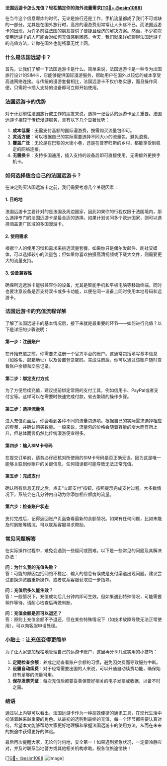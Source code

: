 **法国远游卡怎么充值？轻松搞定你的海外流量需求[[TG💪+ @esim1088](https://t.me/s/esim1088)]**

在当今这个信息爆炸的时代，无论是旅行还是工作，手机流量都成了我们不可或缺的一部分。尤其是在国外旅行时，高昂的漫游费用常常让人头疼不已。而法国远游卡的出现，为许多前往法国的朋友提供了便捷且经济的解决方案。然而，不少初次使用远游卡的人可能会对如何充值感到困惑。今天，我们就来详细聊聊法国远游卡的充值方法，让你在国外也能畅享无忧上网。

### 什么是法国远游卡？

首先，让我们了解一下法国远游卡是什么。简单来说，法国远游卡是一种专为出国旅行设计的SIM卡，它能够提供国际漫游服务，帮助用户在国外以较低的成本享受高速网络连接。与传统的漫游套餐相比，法国远游卡不仅价格实惠，而且操作简便，只需将卡插入支持的设备即可立即开始使用。

### 法国远游卡的优势

对于计划前往法国旅行或工作的朋友来说，选择一张合适的远游卡至关重要。法国远游卡相较于传统漫游服务，具有以下几个显著优势：

1. **成本低廉**：无需支付高额的国际漫游费，按需购买流量包即可。
2. **灵活方便**：可以根据自己的实际需要选择不同大小的流量包，避免浪费。
3. **覆盖广泛**：无论是在巴黎的大街小巷，还是在普罗旺斯的乡村，都能享受到稳定的网络连接。
4. **无需换卡**：支持多国通用，插入支持的设备后即可直接使用，无需额外更换手机卡。

### 如何选择适合自己的法国远游卡？

在决定购买法国远游卡之前，我们需要考虑几个关键因素：

#### 1. **目的地**  
法国远游卡主要针对的是法国及周边国家，因此如果你的行程仅限于法国境内，那么选择专门的法国远游卡是最合适的选择。如果计划访问多个欧洲国家，则可以选择涵盖更广区域的多国漫游卡。

#### 2. **使用需求**  
根据个人的使用习惯和需求来挑选流量套餐。如果你只是偶尔发邮件、刷社交媒体，可以选择较小的流量包；但如果你喜欢拍摄高清视频或下载大文件，则需要更大的流量支持。

#### 3. **设备兼容性**  
确保所选远游卡能够兼容你的设备，尤其是智能手机和平板电脑等移动终端。同时也要注意设备是否支持双卡或多卡功能，以便在同一设备上同时使用本地号码和远游卡。

### 法国远游卡的充值流程详解

了解了法国远游卡的基本情况后，接下来就是最重要的环节——如何进行充值？以下是详细的步骤说明：

#### 第一步：注册账户
在开始充值之前，你需要先注册一个官方平台的账户。这通常包括填写基本信息（如姓名、邮箱地址）以及设置登录密码。完成注册后，你可以通过该账户随时查看账户余额和交易记录。

#### 第二步：绑定支付方式
为了方便后续充值，建议提前绑定常用的支付工具，例如信用卡、PayPal或者支付宝等。这样可以在需要时快速完成付款，省去繁琐的操作步骤。

#### 第三步：选择流量包
进入充值页面后，你会看到各种不同的流量包选项。根据自己的实际需求选择相应的套餐，并确认购买数量。一般来说，流量包的价格会随着容量的增大而有所上升，但总体而言仍然比传统漫游便宜得多。

#### 第四步：输入SIM卡号码
在提交订单前，请务必仔细核对所使用的SIM卡号码是否正确无误。因为这是唯一能够关联到你账户的关键信息，任何错误都可能导致无法正常充值。

#### 第五步：完成支付
确认所有信息无误之后，点击“立即支付”按钮，按照提示完成支付过程。大多数情况下，系统会在几分钟内自动为你添加相应额度的流量。

#### 第六步：检查账户状态
支付完成后，记得返回账户页面查看最新的余额情况。如果有任何问题，比如未能及时到账等情况，可以联系客服寻求帮助。

### 常见问题解答

在实际操作过程中，难免会遇到一些疑问或困难。以下是一些常见的问题及其解决办法：

**问：为什么我的充值失败？**  
答：可能的原因包括网络不稳定、输入的信息有误或是支付渠道出现问题。建议尝试更换浏览器重新操作，或者联系客服获取进一步指导。

**问：充值后多久能生效？**  
答：一般情况下，充值成功后几分钟内即可生效。但如果遇到特殊情况，可能需要稍作等待，请耐心检查后再做判断。

**问：充值金额是否可以退还？**  
答：原则上充值金额不予退还，但在某些特殊情况下（如技术故障导致无法正常使用），可以向客服申请处理。

### 小贴士：让充值变得更简单

为了让大家更加轻松地管理自己的远游卡账户，这里再分享几点实用的小技巧：

1. **定期检查余额**：养成定期查看账户余额的习惯，避免因欠费而导致服务中断。
2. **设置自动续费**：对于经常需要出国的人来说，可以开通自动续费功能，确保始终有足够的流量可用。
3. **保存发票凭证**：每次充值后都要妥善保管好相关的电子发票或收据，以备不时之需。

### 结语

通过以上内容可以看出，法国远游卡作为一种高效便捷的通讯工具，在现代生活中扮演着越来越重要的角色。从最初的选购到最终的充值，每一个环节都需要认真对待。希望本文能够帮助大家更好地理解和掌握法国远游卡的使用方法，从而在未来的旅途中获得更好的体验。

最后再次提醒大家，无论何时何地，安全第一！如果遇到紧急状况，一定要冷静应对，并及时联系当地警方或其他相关机构求助。祝各位旅途愉快！

[[TG💪+ @esim1088](https://t.me/s/esim1088) ![Image](https://i.postimg.cc/4NQfJmqS/Snipaste-2025-05-13-00-14-12.png)]